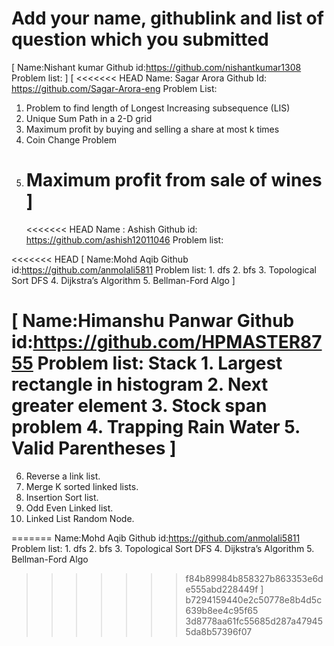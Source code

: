 # Add your name, githublink and list of question which you submitted

[
Name:Nishant kumar
Github id:https://github.com/nishantkumar1308
Problem list:
]
[
<<<<<<< HEAD
Name: Sagar Arora
Github Id: https://github.com/Sagar-Arora-eng
Problem List:

1. Problem to find length of Longest Increasing subsequence (LIS)
2. Unique Sum Path in a 2-D grid
3. Maximum profit by buying and selling a share at most k times
4. Coin Change Problem
5. Maximum profit from sale of wines
   ]
   =======
   <<<<<<< HEAD
   Name : Ashish
   Github id: https://github.com/ashish12011046
   Problem list:

<<<<<<< HEAD
[
    Name:Mohd Aqib
    Github id:https://github.com/anmolali5811
    Problem list:
        1. dfs
        2. bfs
        3. Topological Sort DFS
        4. Dijkstra’s Algorithm
        5. Bellman-Ford Algo
]

[
    Name:Himanshu Panwar
    Github id:https://github.com/HPMASTER8755
    Problem list: Stack
        1. Largest rectangle in histogram
        2. Next greater element
        3. Stock span problem
        4. Trapping Rain Water
        5. Valid Parentheses
]
=======
6. Reverse a link list.
7. Merge K sorted linked lists.
8. Insertion Sort list.
9. Odd Even Linked list.
10. Linked List Random Node.

=======
Name:Mohd Aqib
Github id:https://github.com/anmolali5811
Problem list: 1. dfs 2. bfs 3. Topological Sort DFS 4. Dijkstra’s Algorithm 5. Bellman-Ford Algo

> > > > > > > f84b89984b858327b863353e6de555abd228449f
> > > > > > > ]
> > > > > > > b7294159440e2c50778e8b4d5c639b8ee4c95f65
>>>>>>> 3d8778aa61fc55685d287a479455da8b57396f07
